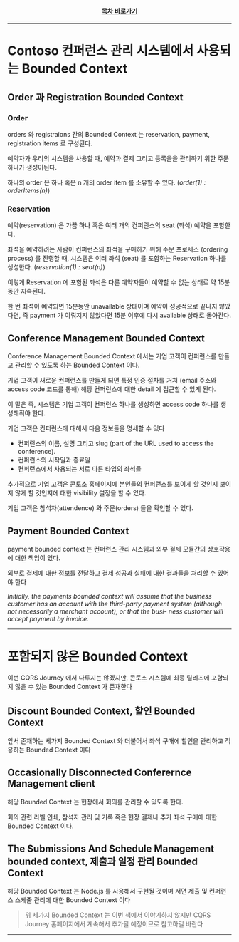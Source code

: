 <div align="center">

#### [목차 바로가기](https://github.com/dhslrl321/cqrs-journey-guide-korean/blob/master/Table%20of%20Contents.md)

</div>

---

# Contoso 컨퍼런스 관리 시스템에서 사용되는 Bounded Context

## Order 과 Registration Bounded Context

### Order

orders 와 registraions 간의 Bounded Context 는 reservation, payment, registration items 로 구성된다.

예약자가 우리의 시스템을 사용할 때, 예약과 결제 그리고 등록을을 관리하기 위한 주문 하나가 생성이된다.

하나의 order 은 하나 혹은 n 개의 order item 를 소유할 수 있다. (_order(1) : orderItems(n)_)

### Reservation

예약(reservation) 은 가끔 하나 혹은 여러 개의 컨퍼런스의 seat (좌석) 예약을 포함한다.

좌석을 예약하려는 사람이 컨퍼런스의 좌적을 구매하기 위해 주문 프로세스 (ordering process) 를 진행할 때, 시스템은 여러 좌석 (seat) 를 포함하는 Reservation 하나를 생성한다. (_reservation(1) : seat(n)_)

이렇게 Reservation 에 포함된 좌석은 다른 예약자들이 예약할 수 없는 상태로 약 15분 동안 지속된다.

한 번 좌석이 예약되면 15분동안 unavailable 상태이며 예약이 성공적으로 끝나지 않았다면, 즉 payment 가 이뤄지지 않았다면 15분 이후에 다시 available 상태로 돌아간다.

## Conference Management Bounded Context

Conference Management Bounded Context 에서는 기업 고객이 컨퍼런스를 만들고 관리할 수 있도록 하는 Bounded Context 이다.

기업 고객이 새로운 컨퍼런스를 만들게 되면 특정 인증 절차를 거쳐 (email 주소와 access code 코드를 통해) 해당 컨퍼런스에 대한 detail 에 접근할 수 있게 된다.

이 말은 즉, 시스템은 기업 고객이 컨퍼런스 하나를 생성하면 access code 하나를 생성해줘야 한다.

기업 고객은 컨퍼런스에 대해서 다음 정보들을 명세할 수 있다

- 컨퍼런스의 이름, 설명 그리고 slug (part of the URL used to access the conference).
- 컨퍼런스의 시작일과 종료일
- 컨퍼런스에서 사용되는 서로 다른 타입의 좌석들

추가적으로 기업 고객은 콘토소 홈페이지에 본인들의 컨퍼런스를 보이게 할 것인지 보이지 않게 할 것인지에 대한 visibility 설정을 할 수 있다.

기업 고객은 참석자(attendence) 와 주문(orders) 들을 확인할 수 있다.

## Payment Bounded Context

payment bounded context 는 컨퍼런스 관리 시스템과 외부 결제 모듈간의 상호작용에 대한 책임이 있다.

외부로 결제에 대한 정보를 전달하고 결제 성공과 실패에 대한 결과들을 처리할 수 있어야 한다

_Initially, the payments bounded context will assume that the business customer has an account with the third-party payment system (although not necessarily a merchant account), or that the busi- ness customer will accept payment by invoice._

---

# 포함되지 않은 Bounded Context

이번 CQRS Journey 에서 다루지는 않겠지만, 콘토소 시스템에 최종 릴리즈에 포함되지 않을 수 있는 Bounded Context 가 존재한다

## Discount Bounded Context, 할인 Bounded Context

앞서 존재하는 세가지 Bounded Context 와 더불어서 좌석 구매에 할인을 관리하고 적용하는 Bounded Context 이다

## Occasionally Disconnected Conferernce Management client

해당 Bounded Context 는 현장에서 회의를 관리할 수 있도록 한다.

회의 관련 라벨 인쇄, 참석자 관리 및 기록 혹은 현장 결제나 추가 좌석 구매에 대한 Bounded Context 이다.

## The Submissions And Schedule Management bounded context, 제출과 일정 관리 Bounded Context

해당 Bounded Context 는 Node.js 를 사용해서 구현될 것이며 서면 제출 및 컨퍼런스 스케줄 관리에 대한 Bounded Context 이다

> 위 세가지 Bounded Context 는 이번 책에서 이야기하지 않지만 CQRS Journey 홈페이지에서 계속해서 추가될 예정이므로 참고하길 바란다

---
